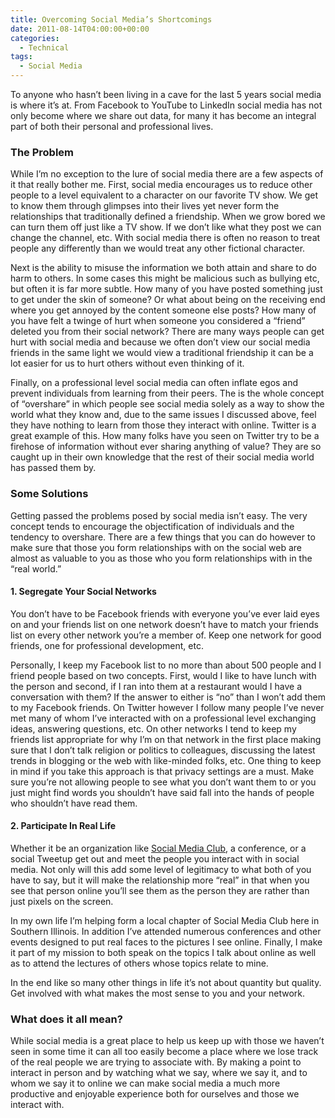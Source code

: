 ```yaml
---
title: Overcoming Social Media’s Shortcomings
date: 2011-08-14T04:00:00+00:00
categories:
  - Technical
tags:
  - Social Media
---
```


To anyone who hasn’t been living in a cave for the last 5 years social media is where it’s at. From Facebook to YouTube to LinkedIn social media has not only become where we share out data, for many it has become an integral part of both their personal and professional lives.

### The Problem

While I’m no exception to the lure of social media there are a few aspects of it that really bother me. First, social media encourages us to reduce other people to a level equivalent to a character on our favorite TV show. We get to know them through glimpses into their lives yet never form the relationships that traditionally defined a friendship. When we grow bored we can turn them off just like a TV show. If we don’t like what they post we can change the channel, etc. With social media there is often no reason to treat people any differently than we would treat any other fictional character.

Next is the ability to misuse the information we both attain and share to do harm to others. In some cases this might be malicious such as bullying etc, but often it is far more subtle. How many of you have posted something just to get under the skin of someone? Or what about being on the receiving end where you get annoyed by the content someone else posts? How many of you have felt a twinge of hurt when someone you considered a “friend” deleted you from their social network? There are many ways people can get hurt with social media and because we often don’t view our social media friends in the same light we would view a traditional friendship it can be a lot easier for us to hurt others without even thinking of it.

Finally, on a professional level social media can often inflate egos and prevent individuals from learning from their peers. The is the whole concept of “overshare” in which people see social media solely as a way to show the world what they know and, due to the same issues I discussed above, feel they have nothing to learn from those they interact with online. Twitter is a great example of this. How many folks have you seen on Twitter try to be a firehose of information without ever sharing anything of value? They are so caught up in their own knowledge that the rest of their social media world has passed them by.

### Some Solutions

Getting passed the problems posed by social media isn’t easy. The very concept tends to encourage the objectification of individuals and the tendency to overshare. There are a few things that you can do however to make sure that those you form relationships with on the social web are almost as valuable to you as those who you form relationships with in the “real world.”

#### 1. Segregate Your Social Networks

You don’t have to be Facebook friends with everyone you’ve ever laid eyes on and your friends list on one network doesn’t have to match your friends list on every other network you’re a member of. Keep one network for good friends, one for professional development, etc.

Personally, I keep my Facebook list to no more than about 500 people and I friend people based on two concepts. First, would I like to have lunch with the person and second, if I ran into them at a restaurant would I have a conversation with them? If the answer to either is “no” than I won’t add them to my Facebook friends. On Twitter however I follow many people I’ve never met many of whom I’ve interacted with on a professional level exchanging ideas, answering questions, etc. On other networks I tend to keep my friends list appropriate for why I’m on that network in the first place making sure that I don’t talk religion or politics to colleagues, discussing the latest trends in blogging or the web with like-minded folks, etc. One thing to keep in mind if you take this approach is that privacy settings are a must. Make sure you’re not allowing people to see what you don’t want them to or you just might find words you shouldn’t have said fall into the hands of people who shouldn’t have read them.

#### 2. Participate In Real Life

Whether it be an organization like [Social Media Club](http://socialmediaclub.org/), a conference, or a social Tweetup get out and meet the people you interact with in social media. Not only will this add some level of legitimacy to what both of you have to say, but it will make the relationship more “real” in that when you see that person online you’ll see them as the person they are rather than just pixels on the screen.

In my own life I’m helping form a local chapter of Social Media Club here in Southern Illinois. In addition I’ve attended numerous conferences and other events designed to put real faces to the pictures I see online. Finally, I make it part of my mission to both speak on the topics I talk about online as well as to attend the lectures of others whose topics relate to mine.

In the end like so many other things in life it’s not about quantity but quality. Get involved with what makes the most sense to you and your network.

### What does it all mean?

While social media is a great place to help us keep up with those we haven’t seen in some time it can all too easily become a place where we lose track of the real people we are trying to associate with. By making a point to interact in person and by watching what we say, where we say it, and to whom we say it to online we can make social media a much more productive and enjoyable experience both for ourselves and those we interact with.